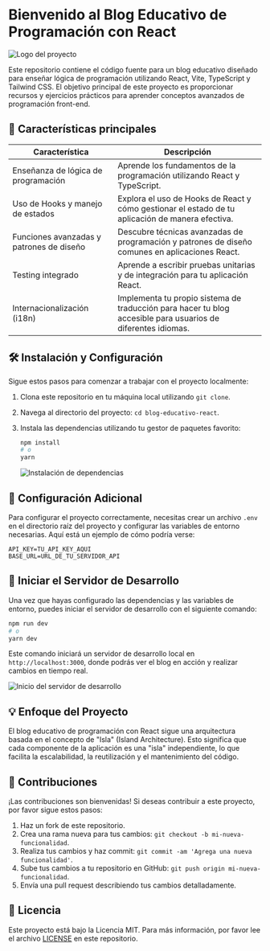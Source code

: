 # Bienvenido al Blog Educativo de Programación con React

![Logo del proyecto](inserta_la_url_de_tu_logo_aqui)

Este repositorio contiene el código fuente para un blog educativo diseñado para enseñar lógica de programación utilizando React, Vite, TypeScript y Tailwind CSS. El objetivo principal de este proyecto es proporcionar recursos y ejercicios prácticos para aprender conceptos avanzados de programación front-end.

## 🚀 Características principales

| Característica                                        | Descripción                                                                                         |
|-------------------------------------------------------|-----------------------------------------------------------------------------------------------------|
| Enseñanza de lógica de programación                   | Aprende los fundamentos de la programación utilizando React y TypeScript.                          |
| Uso de Hooks y manejo de estados                     | Explora el uso de Hooks de React y cómo gestionar el estado de tu aplicación de manera efectiva.    |
| Funciones avanzadas y patrones de diseño             | Descubre técnicas avanzadas de programación y patrones de diseño comunes en aplicaciones React.     |
| Testing integrado                                     | Aprende a escribir pruebas unitarias y de integración para tu aplicación React.                     |
| Internacionalización (i18n)                           | Implementa tu propio sistema de traducción para hacer tu blog accesible para usuarios de diferentes idiomas. |

## 🛠️ Instalación y Configuración

Sigue estos pasos para comenzar a trabajar con el proyecto localmente:

1. Clona este repositorio en tu máquina local utilizando `git clone`.
2. Navega al directorio del proyecto: `cd blog-educativo-react`.
3. Instala las dependencias utilizando tu gestor de paquetes favorito:

   ```bash
   npm install
   # o
   yarn
   ```

   ![Instalación de dependencias](inserta_url_imagen_instalacion)

## 🔧 Configuración Adicional

Para configurar el proyecto correctamente, necesitas crear un archivo `.env` en el directorio raíz del proyecto y configurar las variables de entorno necesarias. Aquí está un ejemplo de cómo podría verse:

```plaintext
API_KEY=TU_API_KEY_AQUI
BASE_URL=URL_DE_TU_SERVIDOR_API
```

## 🚀 Iniciar el Servidor de Desarrollo

Una vez que hayas configurado las dependencias y las variables de entorno, puedes iniciar el servidor de desarrollo con el siguiente comando:

```bash
npm run dev
# o
yarn dev
```

Este comando iniciará un servidor de desarrollo local en `http://localhost:3000`, donde podrás ver el blog en acción y realizar cambios en tiempo real.

   ![Inicio del servidor de desarrollo](inserta_url_imagen_inicio)

## 💡 Enfoque del Proyecto

El blog educativo de programación con React sigue una arquitectura basada en el concepto de "Isla" (Island Architecture). Esto significa que cada componente de la aplicación es una "isla" independiente, lo que facilita la escalabilidad, la reutilización y el mantenimiento del código.

## 🤝 Contribuciones

¡Las contribuciones son bienvenidas! Si deseas contribuir a este proyecto, por favor sigue estos pasos:

1. Haz un fork de este repositorio.
2. Crea una rama nueva para tus cambios: `git checkout -b mi-nueva-funcionalidad`.
3. Realiza tus cambios y haz commit: `git commit -am 'Agrega una nueva funcionalidad'`.
4. Sube tus cambios a tu repositorio en GitHub: `git push origin mi-nueva-funcionalidad`.
5. Envía una pull request describiendo tus cambios detalladamente.

## 📝 Licencia

Este proyecto está bajo la Licencia MIT. Para más información, por favor lee el archivo [LICENSE](LICENSE) en este repositorio.

